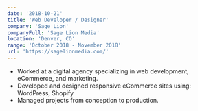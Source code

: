 ```yaml
---
date: '2018-10-21'
title: 'Web Developer / Designer'
company: 'Sage Lion'
companyFull: 'Sage Lion Media'
location: 'Denver, CO'
range: 'October 2018 - November 2018'
url: 'https://sagelionmedia.com/'
---
```


- Worked at a digital agency specializing in web development, eCommerce, and marketing.
- Developed and designed responsive eCommerce sites using: WordPress, Shopify
- Managed projects from conception to production.
